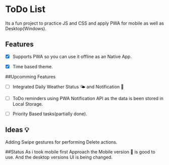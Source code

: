 # ToDo List

Its a fun project to practice JS and CSS and apply PWA for mobile as well as Desktop(Windows).

## Features

- [x] Supports PWA so you can use it offline as an Native App.
- [x] Time based theme. 



##Upcomming Features
- [ ] Integrated Daily Weather Status :sun_behind_small_cloud: and Notification :bell: 
- [ ] ToDo reminders using PWA Notification API as the data is been stored in Local Storage.
- [ ] Priority Based tasks(partially done).


## Ideas :bulb:
Adding Swipe gestures for performing Delete actions.


##Status
As i took mobile first Approach the Mobile version :iphone: is good to use. And the desktop versions UI is being changed.


